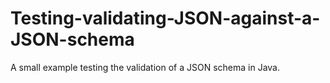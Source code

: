 # Testing-validating-JSON-against-a-JSON-schema

A small example testing the validation of a JSON schema in Java.
